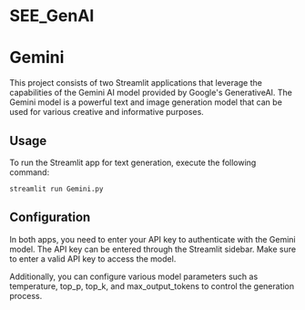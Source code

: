 # SEE_GenAI


# Gemini

This project consists of two Streamlit applications that leverage the capabilities of the Gemini AI model provided by Google's GenerativeAI. The Gemini model is a powerful text and image generation model that can be used for various creative and informative purposes.

## Usage
To run the Streamlit app for text generation, execute the following command:

```bash
streamlit run Gemini.py
```

## Configuration

In both apps, you need to enter your API key to authenticate with the Gemini model. The API key can be entered through the Streamlit sidebar. Make sure to enter a valid API key to access the model.

Additionally, you can configure various model parameters such as temperature, top_p, top_k, and max_output_tokens to control the generation process.
